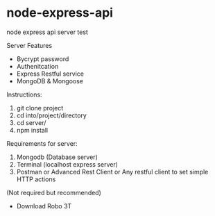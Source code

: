 # node-express-api
node express api server test

Server Features
 - Bycrypt password
 - Authenitcation
 - Express Restful service
 - MongoDB & Mongoose

Instructions:
1. git clone project
2. cd into/project/directory
3. cd server/
4. npm install

Requirements for server:
1. Mongodb (Database server)
2. Terminal (localhost express server)
3. Postman or Advanced Rest Client or Any restful client to set simple HTTP actions

(Not required but recommended)
- Download Robo 3T
